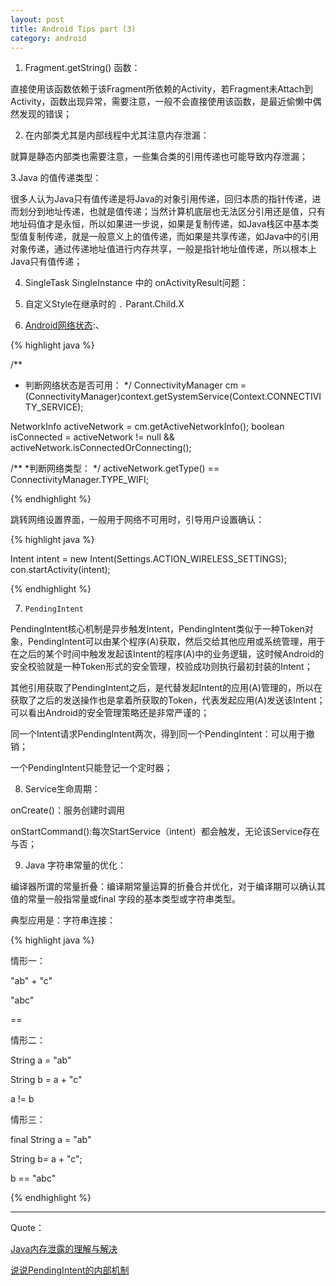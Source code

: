 ```yaml
---
layout: post
title: Android Tips part (3)
category: android
---
```


1.  Fragment.getString() 函数：

直接使用该函数依赖于该Fragment所依赖的Activity，若Fragment未Attach到Activity，函数出现异常，需要注意，一般不会直接使用该函数，是最近偷懒中偶然发现的错误；

2.  在内部类尤其是内部线程中尤其注意内存泄漏：

就算是静态内部类也需要注意，一些集合类的引用传递也可能导致内存泄漏；


3.Java 的值传递类型：

很多人认为Java只有值传递是将Java的对象引用传递，回归本质的指针传递，进而划分到地址传递，也就是值传递；当然计算机底层也无法区分引用还是值，只有地址码值才是永恒，所以如果进一步说，如果是复制传递，如Java栈区中基本类型值复制传递，就是一般意义上的值传递，而如果是共享传递，如Java中的引用对象传递，通过传递地址值进行内存共享，一般是指针地址值传递，所以根本上Java只有值传递；

4. SingleTask SingleInstance 中的 onActivityResult问题：




5. 自定义Style在继承时的 `.` Parant.Child.X


6. [Android网络状态](http://developer.android.com/training/monitoring-device-state/connectivity-monitoring.html#DetermineConnection):、

{% highlight java %}

/**
* 判断网络状态是否可用：
*/
ConnectivityManager cm =
        (ConnectivityManager)context.getSystemService(Context.CONNECTIVITY_SERVICE);
  
NetworkInfo activeNetwork = cm.getActiveNetworkInfo();
boolean isConnected = activeNetwork != null &&
                      activeNetwork.isConnectedOrConnecting();

/**
*判断网络类型：
*/
activeNetwork.getType() == ConnectivityManager.TYPE_WIFI;

{%  endhighlight %}

跳转网络设置界面，一般用于网络不可用时，引导用户设置确认：

{% highlight java %}


Intent intent = new Intent(Settings.ACTION_WIRELESS_SETTINGS);  
                con.startActivity(intent);  

{%  endhighlight %}

7. `PendingIntent`

PendingIntent核心机制是异步触发Intent，PendingIntent类似于一种Token对象，PendingIntent可以由某个程序(A)获取，然后交给其他应用或系统管理，用于在之后的某个时间中触发发起该Intent的程序(A)中的业务逻辑，这时候Android的安全校验就是一种Token形式的安全管理，校验成功则执行最初封装的Intent；

其他引用获取了PendingIntent之后，是代替发起Intent的应用(A)管理的，所以在获取了之后的发送操作也是拿着所获取的Token，代表发起应用(A)发送该Intent；可以看出Android的安全管理策略还是非常严谨的；

同一个Intent请求PendingIntent两次，得到同一个PendingIntent：可以用于撤销；

一个PendingIntent只能登记一个定时器；


8. Service生命周期：

onCreate()：服务创建时调用

onStartCommand():每次StartService（intent）都会触发，无论该Service存在与否；


9. Java 字符串常量的优化：

编译器所谓的常量折叠：编译期常量运算的折叠合并优化，对于编译期可以确认其值的常量一般指常量或final 字段的基本类型或字符串类型。

典型应用是：字符串连接：

{% highlight java %}

情形一：

"ab" + "c"

"abc"

==

情形二：

String a = "ab"

String b = a + "c"

a != b

情形三：

final String a = "ab"

String b= a + "c"; 

b == "abc"

{%  endhighlight %}

---

Quote：

[Java内存泄露的理解与解决 ](http://www.blogjava.net/zh-weir/archive/2011/02/23/345007.html)

[说说PendingIntent的内部机制](http://my.oschina.net/youranhongcha/blog/196933)